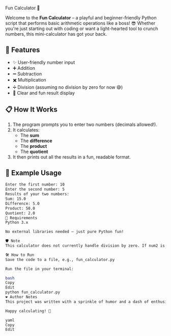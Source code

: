Fun Calculator 🧮

Welcome to the **Fun Calculator** – a playful and beginner-friendly Python script that performs basic arithmetic operations like a boss! 😎 Whether you're just starting out with coding or want a light-hearted tool to crunch numbers, this mini-calculator has got your back.  

## 🚀 Features

- ✨ User-friendly number input
- ➕ Addition
- ➖ Subtraction
- ✖️ Multiplication
- ➗ Division (assuming no division by zero for now 😅)
- 🎉 Clear and fun result display

## 📋 How It Works

1. The program prompts you to enter two numbers (decimals allowed!).
2. It calculates:
   - The **sum**
   - The **difference**
   - The **product**
   - The **quotient**
3. It then prints out all the results in a fun, readable format.

## 🧠 Example Usage

```bash
Enter the first number: 10
Enter the second number: 5
Results of your two numbers:
Sum: 15.0
Difference: 5.0
Product: 50.0
Quotient: 2.0
📎 Requirements
Python 3.x

No external libraries needed – just pure Python fun!

🛡️ Note
This calculator does not currently handle division by zero. If num2 is zero, the program will crash. Be responsible with your inputs! 😇

🛠️ How to Run
Save the code to a file, e.g., fun_calculator.py

Run the file in your terminal:

bash
Copy
Edit
python fun_calculator.py
❤️ Author Notes
This project was written with a sprinkle of humor and a dash of enthusiasm. Great for educational purposes or showing someone that math and programming can be fun!

Happy calculating! 🎈

yaml
Copy
Edit
